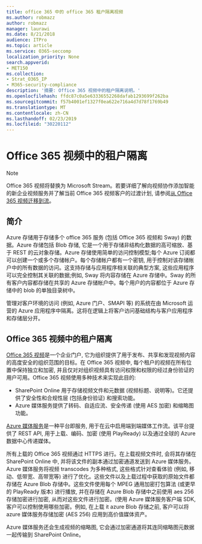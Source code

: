 ```yaml
---
title: office 365 中的 office 365 租户隔离视频
ms.author: robmazz
author: robmazz
manager: laurawi
ms.date: 8/21/2018
audience: ITPro
ms.topic: article
ms.service: O365-seccomp
localization_priority: None
search.appverid:
- MET150
ms.collection:
- Strat_O365_IP
- M365-security-compliance
description: '摘要: Office 365 视频中的租户隔离说明。'
ms.openlocfilehash: ffdc87c0a5e63336552268dafab1293699f262ba
ms.sourcegitcommit: f57b4001ef1327f0ea622e716a4d7d78f1769b49
ms.translationtype: MT
ms.contentlocale: zh-CN
ms.lasthandoff: 02/23/2019
ms.locfileid: "30220112"
---
```

# <a name="tenant-isolation-in-office-365-video"></a>Office 365 视频中的租户隔离

> [!NOTE]
> Office 365 视频将替换为 Microsoft Stream。若要详细了解向视频协作添加智能的新企业视频服务并了解当前 Office 365 视频客户的过渡计划, 请参阅[从 Office 365 视频迁移到流](https://docs.microsoft.com/stream/)。

## <a name="introduction"></a>简介
Azure 存储用于存储多个 office 365 服务 (包括 Office 365 视频和 Sway) 的数据。Azure 存储包括 Blob 存储, 它是一个用于存储非结构化数据的高可缩放、基于 REST 的云对象存储。Azure 存储使用简单的访问控制模型;每个 Azure 订阅都可以创建一个或多个存储帐户。每个存储帐户都有一个密钥, 用于控制对该存储帐户中的所有数据的访问。这支持存储与应用程序相关联的典型方案, 这些应用程序可以完全控制其关联的数据;例如, Sway 将内容存储在 Azure 存储中。Sway 的所有客户内容都存储在共享的 Azure 存储帐户中。每个用户的内容都位于 Azure 存储中的 blob 的单独目录树中。

管理对客户环境的访问 (例如, Azure 门户、SMAPI 等) 的系统在由 Microsoft 运营的 Azure 应用程序中隔离。这将在逻辑上将客户访问基础结构与客户应用程序和存储层分开。

## <a name="tenant-isolation-in-office-365-video"></a>Office 365 视频中的租户隔离
[Office 365 视频](https://support.office.com/article/Meet-Office-365-Video-ca1cc1a9-a615-46e1-b6a3-40dbd99939a6)是一个企业门户, 它为组织提供了用于发布、共享和发现视频内容的高度安全的组织范围的目标。在 Office 365 视频中, 每个租户的视频在所有位置中保持独立和加密, 并且仅对对组织视频具有访问权限和权限的经过身份验证的用户可用。Office 365 视频使用多种技术来实现此目的:
- SharePoint Online 用于存储视频文件和元数据 (视频标题、说明等)。它还提供了安全性和合规性层 (包括身份验证) 和搜索功能。
- Azure 媒体服务提供了转码、自适应流、安全传递 (使用 AES 加密) 和缩略图功能。

[Azure 媒体服务](https://azure.microsoft.com/services/media-services/)是一种平台即服务, 用于在云中启用端到端媒体工作流。该平台提供了 REST API, 用于上载、编码、加密 (使用 PlayReady) 以及通过全球的 Azure 数据中心传递媒体。

所有上载的 Office 365 视频通过 HTTPS 进行。在上载视频文件时, 会将其存储在 SharePoint Online 中, 并将该文件的副本通过加密通道发送到 Azure 媒体服务。Azure 媒体服务将视频 transcodes 为多种格式, 这些格式针对查看体验 (例如, 移动、低带宽、高带宽等) 进行了优化。这些文件以及上载过程中获取的原始文件都存储在 Azure Blob 存储中。这些文件使用每个 MPEG 通用加密打包算法 (或更早的 PlayReady 版本) 进行播放, 并在存储在 Azure Blob 存储中之前使用 aes 256 存储加密进行加密, 从而对这些文件进行加密。(使用 Azure 媒体服务客户端 SDK, 客户可以控制使用哪些加密。例如, 在上载 it azure Blob 存储之前, 客户可以将 azure 媒体服务存储加密 (AES 256) 应用到高价值媒体资产。

Azure 媒体服务还会生成视频的缩略图, 它会通过加密通道将其连同缩略图元数据一起传输到 SharePoint Online。
